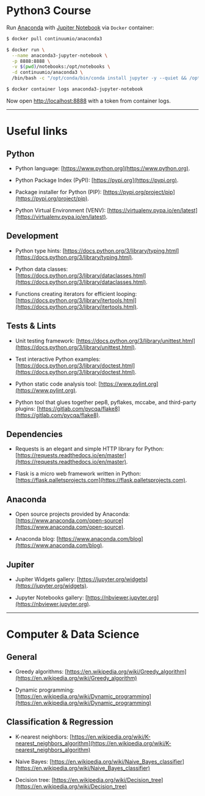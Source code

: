 # Python3 Course

Run [Anaconda](https://docs.anaconda.com/anaconda)
with [Jupiter Notebook](https://jupyter-notebook.readthedocs.io/en/stable/notebook.html)
via `Docker` container:

```bash
$ docker pull continuumio/anaconda3

$ docker run \
  --name anaconda3-jupyter-notebook \
  -p 8888:8888 \
  -v $(pwd)/notebooks:/opt/notebooks \
  -d continuumio/anaconda3 \
  /bin/bash -c "/opt/conda/bin/conda install jupyter -y --quiet && /opt/conda/bin/jupyter notebook --notebook-dir=/opt/notebooks --ip='*' --port=8888 --no-browser --allow-root"

$ docker container logs anaconda3-jupyter-notebook
```

Now open [http://localhost:8888](http://localhost:8888) with a token from container logs.

---

# Useful links

## Python

* Python language: [https://www.python.org](https://www.python.org).

* Python Package Index (PyPI): [https://pypi.org](https://pypi.org).

* Package installer for Python (PIP): [https://pypi.org/project/pip](https://pypi.org/project/pip).

* Python Virtual Environment (VENV): [https://virtualenv.pypa.io/en/latest](https://virtualenv.pypa.io/en/latest).

## Development

* Python type hints: [https://docs.python.org/3/library/typing.html](https://docs.python.org/3/library/typing.html).

* Python data classes: [https://docs.python.org/3/library/dataclasses.html](https://docs.python.org/3/library/dataclasses.html).

* Functions creating iterators for efficient looping: [https://docs.python.org/3/library/itertools.html](https://docs.python.org/3/library/itertools.html).

## Tests & Lints

* Unit testing framework: [https://docs.python.org/3/library/unittest.html](https://docs.python.org/3/library/unittest.html).

* Test interactive Python examples: [https://docs.python.org/3/library/doctest.html](https://docs.python.org/3/library/doctest.html).

* Python static code analysis tool: [https://www.pylint.org](https://www.pylint.org).

* Python tool that glues together pep8, pyflakes, mccabe, and third-party plugins: [https://gitlab.com/pycqa/flake8](https://gitlab.com/pycqa/flake8).

## Dependencies

* Requests is an elegant and simple HTTP library for Python: [https://requests.readthedocs.io/en/master](https://requests.readthedocs.io/en/master).

* Flask is a micro web framework written in Python: [https://flask.palletsprojects.com](https://flask.palletsprojects.com).

## Anaconda

* Open source projects provided by Anaconda: [https://www.anaconda.com/open-source](https://www.anaconda.com/open-source).

* Anaconda blog: [https://www.anaconda.com/blog](https://www.anaconda.com/blog).

## Jupiter

* Jupiter Widgets gallery: [https://jupyter.org/widgets](https://jupyter.org/widgets).

* Jupyter Notebooks gallery: [https://nbviewer.jupyter.org](https://nbviewer.jupyter.org).

---

# Computer & Data Science

## General

* Greedy algorithms: [https://en.wikipedia.org/wiki/Greedy_algorithm](https://en.wikipedia.org/wiki/Greedy_algorithm)

* Dynamic programming: [https://en.wikipedia.org/wiki/Dynamic_programming](https://en.wikipedia.org/wiki/Dynamic_programming)

## Classification & Regression

* K-nearest neighbors: [https://en.wikipedia.org/wiki/K-nearest_neighbors_algorithm](https://en.wikipedia.org/wiki/K-nearest_neighbors_algorithm)

* Naive Bayes: [https://en.wikipedia.org/wiki/Naive_Bayes_classifier](https://en.wikipedia.org/wiki/Naive_Bayes_classifier)

* Decision tree: [https://en.wikipedia.org/wiki/Decision_tree](https://en.wikipedia.org/wiki/Decision_tree)
